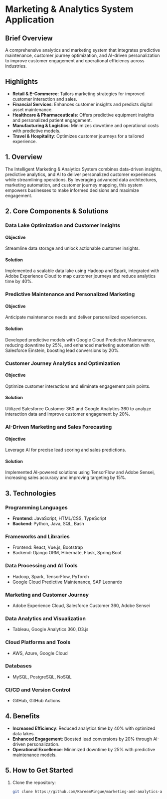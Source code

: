 # Marketing & Analytics System Application

## Brief Overview
A comprehensive analytics and marketing system that integrates predictive maintenance, customer journey optimization, and AI-driven personalization to improve customer engagement and operational efficiency across industries.

## Highlights
- **Retail & E-Commerce**: Tailors marketing strategies for improved customer interaction and sales.  
- **Financial Services**: Enhances customer insights and predicts digital asset maintenance.  
- **Healthcare & Pharmaceuticals**: Offers predictive equipment insights and personalized patient engagement.  
- **Manufacturing & Logistics**: Minimizes downtime and operational costs with predictive models.  
- **Travel & Hospitality**: Optimizes customer journeys for a tailored experience.  

## 1. Overview
The Intelligent Marketing & Analytics System combines data-driven insights, predictive analytics, and AI to deliver personalized customer experiences while streamlining operations. By leveraging advanced data architectures, marketing automation, and customer journey mapping, this system empowers businesses to make informed decisions and maximize engagement.

## 2. Core Components & Solutions

### Data Lake Optimization and Customer Insights
#### Objective
Streamline data storage and unlock actionable customer insights.  
#### Solution
Implemented a scalable data lake using Hadoop and Spark, integrated with Adobe Experience Cloud to map customer journeys and reduce analytics time by 40%.

### Predictive Maintenance and Personalized Marketing
#### Objective
Anticipate maintenance needs and deliver personalized experiences.  
#### Solution
Developed predictive models with Google Cloud Predictive Maintenance, reducing downtime by 25%, and enhanced marketing automation with Salesforce Einstein, boosting lead conversions by 20%.

### Customer Journey Analytics and Optimization
#### Objective
Optimize customer interactions and eliminate engagement pain points.  
#### Solution
Utilized Salesforce Customer 360 and Google Analytics 360 to analyze interaction data and improve customer engagement by 20%.

### AI-Driven Marketing and Sales Forecasting
#### Objective
Leverage AI for precise lead scoring and sales predictions.  
#### Solution
Implemented AI-powered solutions using TensorFlow and Adobe Sensei, increasing sales accuracy and improving targeting by 15%.

## 3. Technologies 

### Programming Languages
- **Frontend**: JavaScript, HTML/CSS, TypeScript  
- **Backend**: Python, Java, SQL, Bash  

### Frameworks and Libraries
- Frontend: React, Vue.js, Bootstrap  
- Backend: Django ORM, Hibernate, Flask, Spring Boot  

### Data Processing and AI Tools
- Hadoop, Spark, TensorFlow, PyTorch  
- Google Cloud Predictive Maintenance, SAP Leonardo  

### Marketing and Customer Journey
- Adobe Experience Cloud, Salesforce Customer 360, Adobe Sensei  

### Data Analytics and Visualization
- Tableau, Google Analytics 360, D3.js  

### Cloud Platforms and Tools
- AWS, Azure, Google Cloud  

### Databases
- MySQL, PostgreSQL, NoSQL  

### CI/CD and Version Control
- GitHub, GitHub Actions  

## 4. Benefits
- **Increased Efficiency**: Reduced analytics time by 40% with optimized data lakes.  
- **Enhanced Engagement**: Boosted lead conversions by 20% through AI-driven personalization.  
- **Operational Excellence**: Minimized downtime by 25% with predictive maintenance models.  

## 5. How to Get Started
1. Clone the repository:  
   ```bash
   git clone https://github.com/KareemPingue/marketing-and-analytics-app.git

